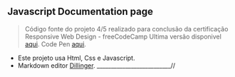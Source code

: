
## Javascript Documentation page
>Código fonte do projeto 4/5 realizado para conclusão da certificação Responsive Web Design - freeCodeCamp
>Ultima versão disponivel [aqui](https://izichtl.github.io/Jsdocumentation/).
>Code Pen [aqui](https://codepen.io/izs/full/ZEBEoGG).

*  Este projeto usa Html, Css e Javascript.
*  Markdown editor [Dillinger](http://dillinger.io).
__________________________//